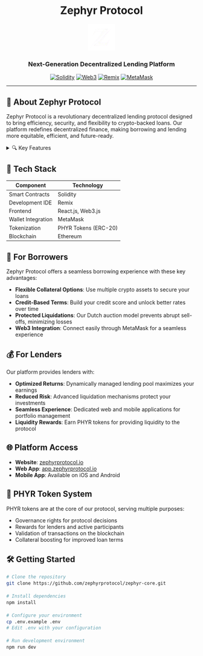 <div align="center">
  
# Zephyr Protocol

<img src='web/public/zephyrIcon.png' width=70 > 

### Next-Generation Decentralized Lending Platform

[![Solidity](https://img.shields.io/badge/Solidity-0.8.x-363636?style=for-the-badge&logo=solidity&logoColor=white)](https://docs.soliditylang.org/)
[![Web3](https://img.shields.io/badge/Web3-1.x-F16822?style=for-the-badge&logo=web3.js&logoColor=white)](https://web3js.readthedocs.io/)
[![Remix](https://img.shields.io/badge/Remix-IDE-181E29?style=for-the-badge&logo=ethereum&logoColor=white)](https://remix.ethereum.org/)
[![MetaMask](https://img.shields.io/badge/MetaMask-Integration-E2761B?style=for-the-badge&logo=metamask&logoColor=white)](https://metamask.io/)

</div>

---

## 💨 About Zephyr Protocol

Zephyr Protocol is a revolutionary decentralized lending protocol designed to bring efficiency, security, and flexibility to crypto-backed loans. Our platform redefines decentralized finance, making borrowing and lending more equitable, efficient, and future-ready.

<details>
<summary>🔍 Key Features</summary>

- **Multi-Asset Collateral** - Secure loans using multiple crypto assets as collateral
- **Intelligent Credit Scoring** - Rewards responsible users with better borrowing terms
- **Advanced Liquidation Mechanism** - Fair asset recovery through Dutch auction model
- **Dynamic Lending Pool** - Maintains liquidity and stability while optimizing returns for lenders
- **PHYR Tokenization** - Custom token system for blockchain validation

</details>

## 🧩 Tech Stack

| Component | Technology |
|-----------|------------|
| Smart Contracts | Solidity |
| Development IDE | Remix |
| Frontend | React.js, Web3.js |
| Wallet Integration | MetaMask |
| Tokenization | PHYR Tokens (ERC-20) |
| Blockchain | Ethereum |

## 🚀 For Borrowers

Zephyr Protocol offers a seamless borrowing experience with these key advantages:

- **Flexible Collateral Options**: Use multiple crypto assets to secure your loans
- **Credit-Based Terms**: Build your credit score and unlock better rates over time
- **Protected Liquidations**: Our Dutch auction model prevents abrupt sell-offs, minimizing losses
- **Web3 Integration**: Connect easily through MetaMask for a seamless experience

## 💰 For Lenders

Our platform provides lenders with:

- **Optimized Returns**: Dynamically managed lending pool maximizes your earnings
- **Reduced Risk**: Advanced liquidation mechanisms protect your investments
- **Seamless Experience**: Dedicated web and mobile applications for portfolio management
- **Liquidity Rewards**: Earn PHYR tokens for providing liquidity to the protocol

## 🌐 Platform Access

- **Website**: [zephyrprotocol.io](https://zephyrprotocol.io)
- **Web App**: [app.zephyrprotocol.io](https://app.zephyrprotocol.io)
- **Mobile App**: Available on iOS and Android

## 🔄 PHYR Token System

PHYR tokens are at the core of our protocol, serving multiple purposes:

- Governance rights for protocol decisions
- Rewards for lenders and active participants
- Validation of transactions on the blockchain
- Collateral boosting for improved loan terms

## 🛠️ Getting Started

```bash
# Clone the repository
git clone https://github.com/zephyrprotocol/zephyr-core.git

# Install dependencies
npm install

# Configure your environment
cp .env.example .env
# Edit .env with your configuration

# Run development environment
npm run dev
